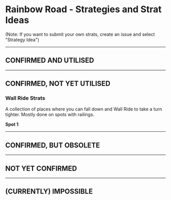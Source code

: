 # Rainbow Road - Strategies and Strat Ideas

(Note: If you want to submit your own strats, create an issue and select "Strategy Idea")

---
## CONFIRMED AND UTILISED

---
## CONFIRMED, NOT YET UTILISED
### Wall Ride Strats
A collection of places where you can fall down and Wall Ride to take a turn tighter. Mostly done on spots with railings. 

**Spot 1**

---
## CONFIRMED, BUT OBSOLETE

---
## NOT YET CONFIRMED

---
## (CURRENTLY) IMPOSSIBLE